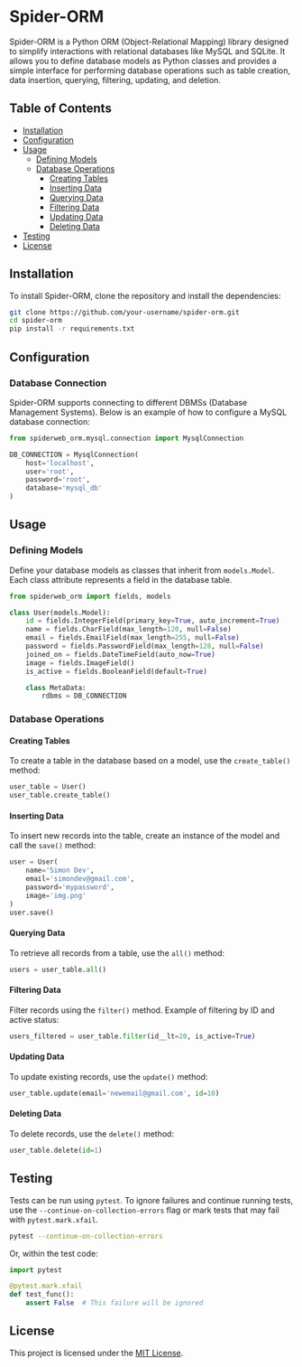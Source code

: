 # Spider-ORM

Spider-ORM is a Python ORM (Object-Relational Mapping) library designed to simplify interactions with relational databases like MySQL and SQLite. It allows you to define database models as Python classes and provides a simple interface for performing database operations such as table creation, data insertion, querying, filtering, updating, and deletion.

## Table of Contents

- [Installation](#installation)
- [Configuration](#configuration)
- [Usage](#usage)
  - [Defining Models](#defining-models)
  - [Database Operations](#database-operations)
    - [Creating Tables](#creating-tables)
    - [Inserting Data](#inserting-data)
    - [Querying Data](#querying-data)
    - [Filtering Data](#filtering-data)
    - [Updating Data](#updating-data)
    - [Deleting Data](#deleting-data)
- [Testing](#testing)
- [License](#license)

## Installation

To install Spider-ORM, clone the repository and install the dependencies:

```bash
git clone https://github.com/your-username/spider-orm.git
cd spider-orm
pip install -r requirements.txt
```

## Configuration

### Database Connection

Spider-ORM supports connecting to different DBMSs (Database Management Systems). Below is an example of how to configure a MySQL database connection:

```python
from spiderweb_orm.mysql.connection import MysqlConnection

DB_CONNECTION = MysqlConnection(
    host='localhost',
    user='root',
    password='root',
    database='mysql_db'
)
```

## Usage

### Defining Models

Define your database models as classes that inherit from `models.Model`. Each class attribute represents a field in the database table.

```python
from spiderweb_orm import fields, models

class User(models.Model):
    id = fields.IntegerField(primary_key=True, auto_increment=True)
    name = fields.CharField(max_length=120, null=False)
    email = fields.EmailField(max_length=255, null=False)
    password = fields.PasswordField(max_length=128, null=False)
    joined_on = fields.DateTimeField(auto_now=True)
    image = fields.ImageField()
    is_active = fields.BooleanField(default=True)

    class MetaData:
        rdbms = DB_CONNECTION
```

### Database Operations

#### Creating Tables

To create a table in the database based on a model, use the `create_table()` method:

```python
user_table = User()
user_table.create_table()
```

#### Inserting Data

To insert new records into the table, create an instance of the model and call the `save()` method:

```python
user = User(
    name='Simon Dev',
    email='simondev@gmail.com',
    password='mypassword',
    image='img.png'
)
user.save()
```

#### Querying Data

To retrieve all records from a table, use the `all()` method:

```python
users = user_table.all()
```

#### Filtering Data

Filter records using the `filter()` method. Example of filtering by ID and active status:

```python
users_filtered = user_table.filter(id__lt=20, is_active=True)
```

#### Updating Data

To update existing records, use the `update()` method:

```python
user_table.update(email='newemail@gmail.com', id=10)
```

#### Deleting Data

To delete records, use the `delete()` method:

```python
user_table.delete(id=1)
```

## Testing

Tests can be run using `pytest`. To ignore failures and continue running tests, use the `--continue-on-collection-errors` flag or mark tests that may fail with `pytest.mark.xfail`.

```bash
pytest --continue-on-collection-errors
```

Or, within the test code:

```python
import pytest

@pytest.mark.xfail
def test_func():
    assert False  # This failure will be ignored
```

## License

This project is licensed under the [MIT License](LICENSE).

